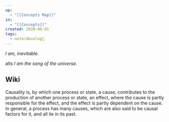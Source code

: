 ```yaml
---
up:
  - "[[Concepts Map]]"
in:
  - "[[Concepts]]"
created: 2020-06-01
tags:
  - note/develop🍃
---
```

 *I am, inevitable.*

alts
*I am the song of the universe.*

## Wiki
Causality is, by which one process or state, a cause, contributes to the production of another process or state, an effect, where the cause is partly responsible for the effect, and the effect is partly dependent on the cause. In general, a process has many causes, which are also said to be causal factors for it, and all lie in its past.
